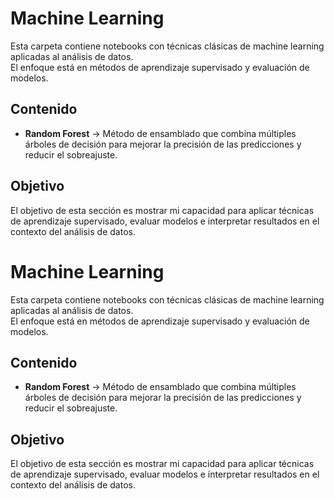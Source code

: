 # Machine Learning

Esta carpeta contiene notebooks con técnicas clásicas de machine learning aplicadas al análisis de datos.  
El enfoque está en métodos de aprendizaje supervisado y evaluación de modelos.

## Contenido
- **Random Forest** → Método de ensamblado que combina múltiples árboles de decisión para mejorar la precisión de las predicciones y reducir el sobreajuste.

## Objetivo
El objetivo de esta sección es mostrar mi capacidad para aplicar técnicas de aprendizaje supervisado, evaluar modelos e interpretar resultados en el contexto del análisis de datos.


# Machine Learning

Esta carpeta contiene notebooks con técnicas clásicas de machine learning aplicadas al análisis de datos.  
El enfoque está en métodos de aprendizaje supervisado y evaluación de modelos.

## Contenido
- **Random Forest** → Método de ensamblado que combina múltiples árboles de decisión para mejorar la precisión de las predicciones y reducir el sobreajuste.

## Objetivo
El objetivo de esta sección es mostrar mi capacidad para aplicar técnicas de aprendizaje supervisado, evaluar modelos e interpretar resultados en el contexto del análisis de datos.
